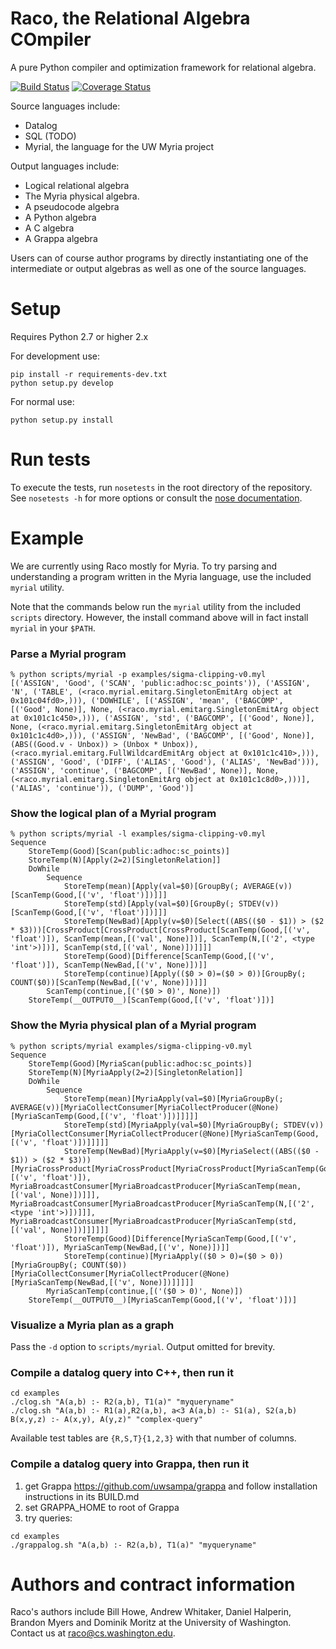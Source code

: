 Raco, the Relational Algebra COmpiler
=====================================

A pure Python compiler and optimization framework for relational algebra.

[![Build Status](https://travis-ci.org/uwescience/datalogcompiler.png?branch=master)](https://travis-ci.org/uwescience/datalogcompiler)
[![Coverage Status](https://coveralls.io/repos/uwescience/datalogcompiler/badge.png)](https://coveralls.io/r/uwescience/datalogcompiler)

Source languages include:

* Datalog
* SQL (TODO)
* Myrial, the language for the UW Myria project

Output languages include:

* Logical relational algebra
* The Myria physical algebra.
* A pseudocode algebra
* A Python algebra
* A C algebra
* A Grappa algebra

Users can of course author programs by directly instantiating one of the intermediate or output algebras as well as one of the source languages.


# Setup
Requires Python 2.7 or higher 2.x

For development use:

    pip install -r requirements-dev.txt
    python setup.py develop

For normal use:

    python setup.py install


# Run tests

To execute the tests, run `nosetests` in the root directory of the repository. See `nosetests -h` for more options or consult the [nose documentation](https://nose.readthedocs.org).


# Example

We are currently using Raco mostly for Myria. To try parsing and understanding a program written in the Myria language, use the included `myrial` utility.

Note that the commands below run the `myrial` utility from the included `scripts` directory. However, the install command above will in fact install `myrial` in your `$PATH`.


### Parse a Myrial program
```
% python scripts/myrial -p examples/sigma-clipping-v0.myl
[('ASSIGN', 'Good', ('SCAN', 'public:adhoc:sc_points')), ('ASSIGN', 'N', ('TABLE', (<raco.myrial.emitarg.SingletonEmitArg object at 0x101c04fd0>,))), ('DOWHILE', [('ASSIGN', 'mean', ('BAGCOMP', [('Good', None)], None, (<raco.myrial.emitarg.SingletonEmitArg object at 0x101c1c450>,))), ('ASSIGN', 'std', ('BAGCOMP', [('Good', None)], None, (<raco.myrial.emitarg.SingletonEmitArg object at 0x101c1c4d0>,))), ('ASSIGN', 'NewBad', ('BAGCOMP', [('Good', None)], (ABS((Good.v - Unbox)) > (Unbox * Unbox)), (<raco.myrial.emitarg.FullWildcardEmitArg object at 0x101c1c410>,))), ('ASSIGN', 'Good', ('DIFF', ('ALIAS', 'Good'), ('ALIAS', 'NewBad'))), ('ASSIGN', 'continue', ('BAGCOMP', [('NewBad', None)], None, (<raco.myrial.emitarg.SingletonEmitArg object at 0x101c1c8d0>,)))], ('ALIAS', 'continue')), ('DUMP', 'Good')]
```

### Show the logical plan of a Myrial program

```
% python scripts/myrial -l examples/sigma-clipping-v0.myl
Sequence
    StoreTemp(Good)[Scan(public:adhoc:sc_points)]
    StoreTemp(N)[Apply(2=2)[SingletonRelation]]
    DoWhile
        Sequence
            StoreTemp(mean)[Apply(val=$0)[GroupBy(; AVERAGE(v))[ScanTemp(Good,[('v', 'float')])]]]
            StoreTemp(std)[Apply(val=$0)[GroupBy(; STDEV(v))[ScanTemp(Good,[('v', 'float')])]]]
            StoreTemp(NewBad)[Apply(v=$0)[Select((ABS(($0 - $1)) > ($2 * $3)))[CrossProduct[CrossProduct[CrossProduct[ScanTemp(Good,[('v', 'float')]), ScanTemp(mean,[('val', None)])], ScanTemp(N,[('2', <type 'int'>)])], ScanTemp(std,[('val', None)])]]]]
            StoreTemp(Good)[Difference[ScanTemp(Good,[('v', 'float')]), ScanTemp(NewBad,[('v', None)])]]
            StoreTemp(continue)[Apply(($0 > 0)=($0 > 0))[GroupBy(; COUNT($0))[ScanTemp(NewBad,[('v', None)])]]]
        ScanTemp(continue,[('($0 > 0)', None)])
    StoreTemp(__OUTPUT0__)[ScanTemp(Good,[('v', 'float')])]
```

### Show the Myria physical plan of a Myrial program

```
% python scripts/myrial examples/sigma-clipping-v0.myl 
Sequence
    StoreTemp(Good)[MyriaScan(public:adhoc:sc_points)]
    StoreTemp(N)[MyriaApply(2=2)[SingletonRelation]]
    DoWhile
        Sequence
            StoreTemp(mean)[MyriaApply(val=$0)[MyriaGroupBy(; AVERAGE(v))[MyriaCollectConsumer[MyriaCollectProducer(@None)[MyriaScanTemp(Good,[('v', 'float')])]]]]]
            StoreTemp(std)[MyriaApply(val=$0)[MyriaGroupBy(; STDEV(v))[MyriaCollectConsumer[MyriaCollectProducer(@None)[MyriaScanTemp(Good,[('v', 'float')])]]]]]
            StoreTemp(NewBad)[MyriaApply(v=$0)[MyriaSelect((ABS(($0 - $1)) > ($2 * $3)))[MyriaCrossProduct[MyriaCrossProduct[MyriaCrossProduct[MyriaScanTemp(Good,[('v', 'float')]), MyriaBroadcastConsumer[MyriaBroadcastProducer[MyriaScanTemp(mean,[('val', None)])]]], MyriaBroadcastConsumer[MyriaBroadcastProducer[MyriaScanTemp(N,[('2', <type 'int'>)])]]], MyriaBroadcastConsumer[MyriaBroadcastProducer[MyriaScanTemp(std,[('val', None)])]]]]]]
            StoreTemp(Good)[Difference[MyriaScanTemp(Good,[('v', 'float')]), MyriaScanTemp(NewBad,[('v', None)])]]
            StoreTemp(continue)[MyriaApply(($0 > 0)=($0 > 0))[MyriaGroupBy(; COUNT($0))[MyriaCollectConsumer[MyriaCollectProducer(@None)[MyriaScanTemp(NewBad,[('v', None)])]]]]]
        MyriaScanTemp(continue,[('($0 > 0)', None)])
    StoreTemp(__OUTPUT0__)[MyriaScanTemp(Good,[('v', 'float')])]
```

### Visualize a Myria plan as a graph
Pass the `-d` option to `scripts/myrial`. Output omitted for brevity.

### Compile a datalog query into C++, then run it
```
cd examples
./clog.sh "A(a,b) :- R2(a,b), T1(a)" "myqueryname"
./clog.sh "A(a,b) :- R1(a),R2(a,b), a<3 A(a,b) :- S1(a), S2(a,b) B(x,y,z) :- A(x,y), A(y,z)" "complex-query"
```

Available test tables are `{R,S,T}{1,2,3}` with that number of columns.


### Compile a datalog query into Grappa, then run it
1. get Grappa https://github.com/uwsampa/grappa and follow installation instructions in its BUILD.md
2. set GRAPPA_HOME to root of Grappa
3. try queries:

```
cd examples
./grappalog.sh "A(a,b) :- R2(a,b), T1(a)" "myqueryname"
```

# Authors and contract information

Raco's authors include Bill Howe, Andrew Whitaker, Daniel Halperin, Brandon Myers and Dominik Moritz at the University of Washington. Contact us at <raco@cs.washington.edu>.
